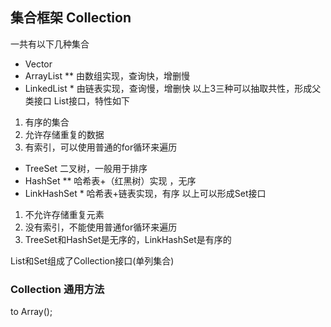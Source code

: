 ## 集合框架 Collection
一共有以下几种集合

- Vector
- ArrayList ** 由数组实现，查询快，增删慢
- LinkedList * 由链表实现，查询慢，增删快
以上3三种可以抽取共性，形成父类接口 List接口，特性如下
1. 有序的集合
2. 允许存储重复的数据
3. 有索引，可以使用普通的for循环来遍历

- TreeSet 二叉树，一般用于排序
- HashSet ** 哈希表+（红黑树）实现 ，无序
- LinkHashSet * 哈希表+链表实现，有序
以上可以形成Set接口 
1. 不允许存储重复元素
2. 没有索引，不能使用普通for循环来遍历
3. TreeSet和HashSet是无序的，LinkHashSet是有序的

List和Set组成了Collection接口(单列集合)

### Collection 通用方法
to Array();

